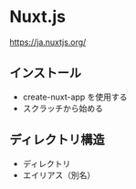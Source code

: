 # Nuxt.js

https://ja.nuxtjs.org/

## インストール

- create-nuxt-app を使用する
- スクラッチから始める

## ディレクトリ構造

- ディレクトリ
- エイリアス（別名）

